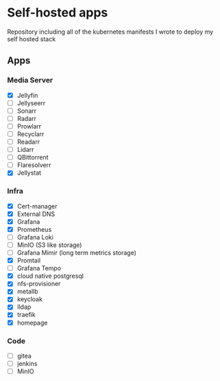# Self-hosted apps

Repository including all of the kubernetes manifests I wrote to deploy my self hosted stack

## Apps

### Media Server

- [x] Jellyfin
- [ ] Jellyseerr
- [ ] Sonarr
- [ ] Radarr
- [ ] Prowlarr
- [ ] Recyclarr
- [ ] Readarr
- [ ] Lidarr
- [ ] QBittorrent
- [ ] Flaresolverr
- [x] Jellystat

### Infra

- [x] Cert-manager
- [x] External DNS
- [x] Grafana
- [x] Prometheus
- [ ] Grafana Loki
- [ ] MinIO (S3 like storage)
- [ ] Grafana Mimir (long term metrics storage)
- [x] Promtail
- [ ] Grafana Tempo
- [x] cloud native postgresql
- [x] nfs-provisioner
- [x] metallb
- [x] keycloak
- [x] lldap
- [x] traefik
- [x] homepage

### Code

- [ ] gitea
- [ ] jenkins
- [ ] MinIO
